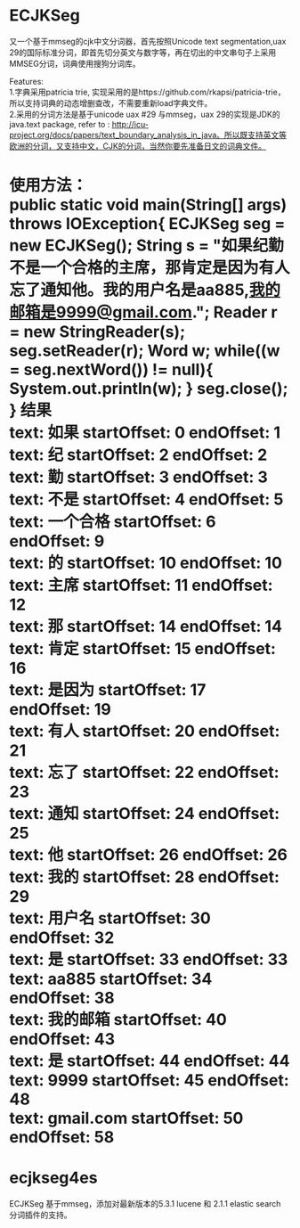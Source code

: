 # ECJKSeg
又一个基于mmseg的cjk中文分词器，首先按照Unicode text segmentation,uax 29的国际标准分词，即首先切分英文与数字等，再在切出的中文串句子上采用MMSEG分词，词典使用搜狗分词库。    

Features:  
1.字典采用patricia trie, 实现采用的是https://github.com/rkapsi/patricia-trie，所以支持词典的动态增删查改，不需要重新load字典文件。  
2.采用的分词方法是基于unicode uax #29 与mmseg，uax 29的实现是JDK的java.text package, refer to : http://icu-project.org/docs/papers/text_boundary_analysis_in_java。所以既支持英文等欧洲的分词，又支持中文，CJK的分词，当然你要先准备日文的词典文件。  

使用方法：  
	public static void main(String[] args) throws IOException{
		ECJKSeg seg = new ECJKSeg();
		String s = "如果纪勤不是一个合格的主席，那肯定是因为有人忘了通知他。我的用户名是aa885,我的邮箱是9999@gmail.com.";
		Reader r = new StringReader(s);
		seg.setReader(r);
		Word w;
		while((w = seg.nextWord()) != null){
			System.out.println(w);
		}
		seg.close();
	}
结果    
text: 如果 startOffset: 0 endOffset: 1  
text: 纪 startOffset: 2 endOffset: 2  
text: 勤 startOffset: 3 endOffset: 3  
text: 不是 startOffset: 4 endOffset: 5  
text: 一个合格 startOffset: 6 endOffset: 9  
text: 的 startOffset: 10 endOffset: 10  
text: 主席 startOffset: 11 endOffset: 12   
text: 那 startOffset: 14 endOffset: 14  
text: 肯定 startOffset: 15 endOffset: 16  
text: 是因为 startOffset: 17 endOffset: 19  
text: 有人 startOffset: 20 endOffset: 21  
text: 忘了 startOffset: 22 endOffset: 23  
text: 通知 startOffset: 24 endOffset: 25  
text: 他 startOffset: 26 endOffset: 26  
text: 我的 startOffset: 28 endOffset: 29  
text: 用户名 startOffset: 30 endOffset: 32  
text: 是 startOffset: 33 endOffset: 33  
text: aa885 startOffset: 34 endOffset: 38  
text: 我的邮箱 startOffset: 40 endOffset: 43  
text: 是 startOffset: 44 endOffset: 44  
text: 9999 startOffset: 45 endOffset: 48  
text: gmail.com startOffset: 50 endOffset: 58  
=======
# ecjkseg4es
ECJKSeg 基于mmseg，添加对最新版本的5.3.1 lucene 和 2.1.1 elastic search  分词插件的支持。
